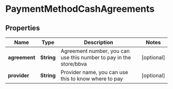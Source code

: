 

# PaymentMethodCashAgreements


## Properties

| Name | Type | Description | Notes |
|------------ | ------------- | ------------- | -------------|
|**agreement** | **String** | Agreement number, you can use this number to pay in the store/bbva |  [optional] |
|**provider** | **String** | Provider name, you can use this to know where to pay |  [optional] |



